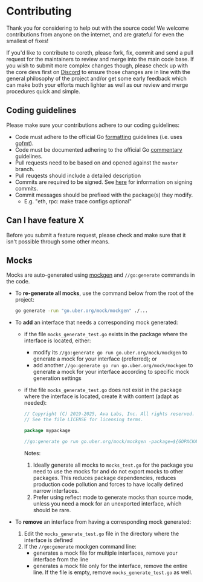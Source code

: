 # Contributing

Thank you for considering to help out with the source code! We welcome 
contributions from anyone on the internet, and are grateful for even the 
smallest of fixes!

If you'd like to contribute to coreth, please fork, fix, commit and send a 
pull request for the maintainers to review and merge into the main code base. If
you wish to submit more complex changes though, please check up with the core 
devs first on [Discord](https://chat.avalabs.org) to 
ensure those changes are in line with the general philosophy of the project 
and/or get some early feedback which can make both your efforts much lighter as
well as our review and merge procedures quick and simple.

## Coding guidelines

Please make sure your contributions adhere to our coding guidelines:

 * Code must adhere to the official Go 
[formatting](https://go.dev/doc/effective_go#formatting) guidelines 
(i.e. uses [gofmt](https://pkg.go.dev/cmd/gofmt)).
 * Code must be documented adhering to the official Go 
[commentary](https://go.dev/doc/effective_go#commentary) guidelines.
 * Pull requests need to be based on and opened against the `master` branch.
 * Pull reuqests should include a detailed description
 * Commits are required to be signed. See [here](https://docs.github.com/en/authentication/managing-commit-signature-verification/signing-commits)
 for information on signing commits.
 * Commit messages should be prefixed with the package(s) they modify.
   * E.g. "eth, rpc: make trace configs optional"

## Can I have feature X

Before you submit a feature request, please check and make sure that it isn't 
possible through some other means.

## Mocks

Mocks are auto-generated using [mockgen](https://pkg.go.dev/go.uber.org/mock/mockgen) and `//go:generate` commands in the code.

* To **re-generate all mocks**, use the command below from the root of the project:

    ```sh
    go generate -run "go.uber.org/mock/mockgen" ./...
    ```

* To **add** an interface that needs a corresponding mock generated:
  * if the file `mocks_generate_test.go` exists in the package where the interface is located, either:
    * modify its `//go:generate go run go.uber.org/mock/mockgen` to generate a mock for your interface (preferred); or
    * add another `//go:generate go run go.uber.org/mock/mockgen` to generate a mock for your interface according to specific mock generation settings
  * if the file `mocks_generate_test.go` does not exist in the package where the interface is located, create it with content (adapt as needed):

    ```go
    // Copyright (C) 2019-2025, Ava Labs, Inc. All rights reserved.
    // See the file LICENSE for licensing terms.

    package mypackage

    //go:generate go run go.uber.org/mock/mockgen -package=${GOPACKAGE} -destination=mocks_test.go . YourInterface
    ```

    Notes:
    1. Ideally generate all mocks to `mocks_test.go` for the package you need to use the mocks for and do not export mocks to other packages. This reduces package dependencies, reduces production code pollution and forces to have locally defined narrow interfaces.
    1. Prefer using reflect mode to generate mocks than source mode, unless you need a mock for an unexported interface, which should be rare.
* To **remove** an interface from having a corresponding mock generated:
  1. Edit the `mocks_generate_test.go` file in the directory where the interface is defined
  1. If the `//go:generate` mockgen command line:
      * generates a mock file for multiple interfaces, remove your interface from the line
      * generates a mock file only for the interface, remove the entire line. If the file is empty, remove `mocks_generate_test.go` as well.
